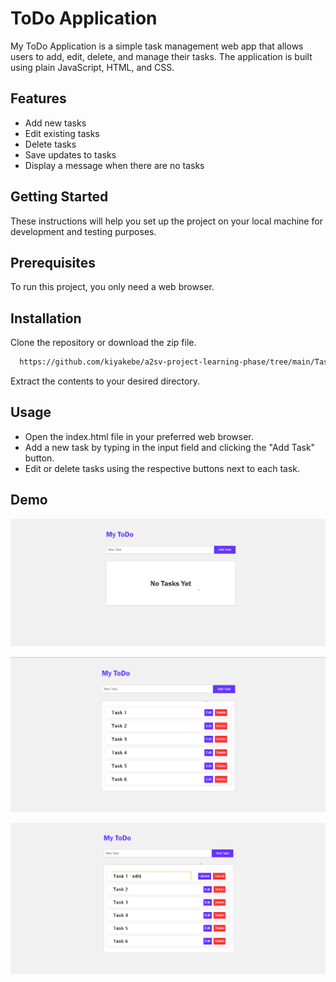 
# ToDo Application

My ToDo Application is a simple task management web app that allows users to add, edit, delete, and manage their tasks. The application is built using plain JavaScript, HTML, and CSS.




## Features

- Add new tasks
- Edit existing tasks
- Delete tasks
- Save updates to tasks
- Display a message when there are no tasks


## Getting Started

These instructions will help you set up the project on your local machine for development and testing purposes.

## Prerequisites

To run this project, you only need a web browser.






## Installation

Clone the repository or download the zip file.

```bash
  https://github.com/kiyakebe/a2sv-project-learning-phase/tree/main/Task-1%20todo-app
```

Extract the contents to your desired directory.

## Usage
- Open the index.html file in your preferred web browser.
- Add a new task by typing in the input field and clicking the "Add Task" button.
- Edit or delete tasks using the respective buttons next to each task.
## Demo

![App Screenshot](https://github.com/kiyakebe/a2sv-project-learning-phase/blob/main/Task-1%20todo-app/demo-images/demo-1.png)

![App Screenshot](https://github.com/kiyakebe/a2sv-project-learning-phase/blob/main/Task-1%20todo-app/demo-images/demo-2.png)

![App Screenshot](https://github.com/kiyakebe/a2sv-project-learning-phase/blob/main/Task-1%20todo-app/demo-images/demo-3.png)
